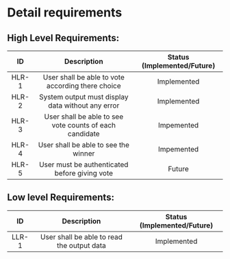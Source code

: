 # Detail requirements
## High Level Requirements:

| ID | Description | Status (Implemented/Future)|
|:---:|:---:|:---:|
|HLR-1| User shall be able to vote according there choice |Implemented|
|HLR-2| System output must display data without any error |Implemented|
|HLR-3| User shall be able to see vote counts of each candidate |Impemented|
|HLR-4| User shall be able to see the winner |Impemented|
|HLR-5| User must be authenticated before giving vote |Future|


##  Low level Requirements:
| ID | Description | Status (Implemented/Future)|
|:---:|:---:|:---:|
|LLR-1|User shall be able to read the output data|Implemented| 
